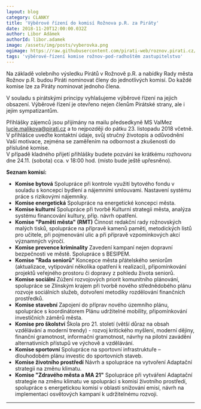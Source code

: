 ```yaml
---
layout: blog
category: CLANKY
title: 'Výběrové řízení do komisí Rožnova p.R. za Piráty'
date: 2018-11-20T12:00:00.032Z
author: Libor Adámek
authorId: libor.adamek
image: /assets/img/posts/vyberovka.png
ogimage: https://raw.githubusercontent.com/pirati-web/roznov.pirati.cz/master/assets/img/posts/vyberovka.png
tags: 'výběrové-řízení komise rožnov-pod-radhoštěm zastupitelstvo'
---
```

Na základě volebního výsledku Pirátů v Rožnově p.R. a nabídky Rady města Rožnov p.R. budou Piráti nominovat členy do jednotlivých komisí. Do každé komise lze za Piráty nominovat jednoho člena. 

V souladu s pirátskými principy vyhlašujeme výběrové řízení na jejich obsazení. Výběrové řízení je otevřeno nejen členům Pirátské strany, ale i jejím sympatizantům.

Přihlášky zájemců jsou přijímány na mailu předsedkyně MS ValMez lucie.malikova@pirati.cz a to nejpozději do pátku 23. listopadu 2018 včetně.
V přihlášce uveďte kontaktní údaje, svůj stručný životopis a odůvodnění Vaší motivace, zejména se zaměřením na odbornost a zkušenosti do příslušné komise.  
V případě kladného přijetí přihlášky budete pozváni ke krátkému rozhovoru dne 24.11. (sobota) cca. v 18:00 hod. (místo bude ještě upřesněno).

__Seznam komisí:__

- **Komise bytová**  Spolupráce při kontrole využití bytového fondu v souladu s koncepcí bydlení a nájemními smlouvami. Nastavení systému práce s rizikovými nájemníky.
- **Komise energetická**  Spolupráce na energetické koncepci města.
- **Komise kulturní**  Spolupráce při tvorbě Kulturní strategii města, analýza systému financování kultury, příp. návrh opatření.
- **Komise "Paměti města"  (RMT)**  Činnost redakční rady rožnovských malých tisků, spolupráce na přípravě kamenů paměti,  metodických listů pro učitele, při pojmenování ulic a při přípravě vzpomínkových akcí významných výročí.
- **Komise prevence kriminality**  Zavedení kampaní nejen dopravní bezpečnosti ve městě. Spolupráce s BESIPEM.
- **Komise "Rada seniorů"**  Koncepce města přátelského seniorům (aktualizace, vytipování několika opatření k realizaci), připomínkování projektů veřejného prostoru či dopravy z pohledu života seniorů.
- **Komise sociální**  Zúžení rozvojových priorit komunitního plánování, spolupráce se Zlínským krajem při tvorbě nového střednědobého plánu rozvoje sociálních služeb, dotvoření metodiky rozdělování finančních prostředků.
- **Komise stavební**  Zapojení do příprav nového územního plánu, spolupráce s koordinátorem Plánu udržitelné mobility, připomínkování investičních záměrů města.
- **Komise pro školství**  Škola pro 21. století (větší důraz na obsah vzdělávání a moderní trendy) - rozvoj kritického myšlení, moderní dějiny, finanční gramotnost, informační gramotnost, návrhy na pilotní zavádění alternativních přístupů ve výchově a vzdělávání.
- **Komise sportovní**  Spolupráce na sportovní infrastruktuře – dlouhodobém plánu investic do sportovních staveb.
- **Komise životního prostředí**  Návrh a spolupráce na vytvoření Adaptační strategii na změnu klimatu.
- **Komise "Zdravého města a MA 21"**  Spolupráce při vytváření Adaptační strategie na změnu klimatu ve spolupráci s komisí životního prostředí, spolupráce s energetickou komisí v oblasti snižování emisí, návrh na implementaci osvětových kampaní k udržitelnému rozvoji.

- - -

